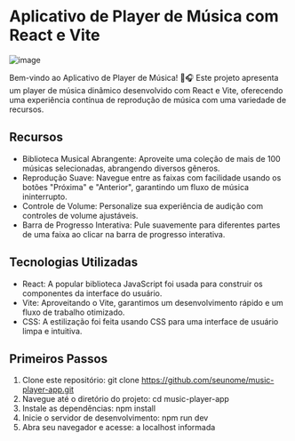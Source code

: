 # Aplicativo de Player de Música com React e Vite

![image](https://github.com/ryanrobert1227/MusicPlayer/assets/99685386/6fd802a6-31ff-4e55-88c3-4b35c923d692)

Bem-vindo ao Aplicativo de Player de Música! 🎵🎧 Este projeto apresenta um player de música dinâmico desenvolvido com React e Vite, oferecendo uma experiência contínua de reprodução de música com uma variedade de recursos.

## Recursos

- Biblioteca Musical Abrangente: Aproveite uma coleção de mais de 100 músicas selecionadas, abrangendo diversos gêneros.
- Reprodução Suave: Navegue entre as faixas com facilidade usando os botões "Próxima" e "Anterior", garantindo um fluxo de música ininterrupto.
- Controle de Volume: Personalize sua experiência de audição com controles de volume ajustáveis.
- Barra de Progresso Interativa: Pule suavemente para diferentes partes de uma faixa ao clicar na barra de progresso interativa.
  
## Tecnologias Utilizadas

- React: A popular biblioteca JavaScript foi usada para construir os componentes da interface do usuário.
- Vite: Aproveitando o Vite, garantimos um desenvolvimento rápido e um fluxo de trabalho otimizado.
- CSS: A estilização foi feita usando CSS para uma interface de usuário limpa e intuitiva.
  
## Primeiros Passos

1. Clone este repositório: git clone https://github.com/seunome/music-player-app.git
2. Navegue até o diretório do projeto: cd music-player-app
3. Instale as dependências: npm install
4. Inicie o servidor de desenvolvimento: npm run dev
5. Abra seu navegador e acesse: a localhost informada

